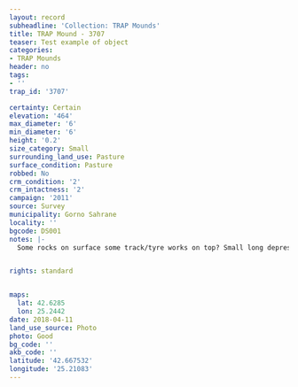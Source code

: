 ```yaml
---
layout: record
subheadline: 'Collection: TRAP Mounds'
title: TRAP Mound - 3707
teaser: Test example of object
categories:
- TRAP Mounds
header: no
tags:
- ''
trap_id: '3707'

certainty: Certain
elevation: '464'
max_diameter: '6'
min_diameter: '6'
height: '0.2'
size_category: Small
surrounding_land_use: Pasture
surface_condition: Pasture
robbed: No
crm_condition: '2'
crm_intactness: '2'
campaign: '2011'
source: Survey
municipality: Gorno Sahrane
locality: ''
bgcode: DS001
notes: |-
  Some rocks on surface some track/tyre works on top? Small long depressions.


rights: standard


maps:
  lat: 42.6285
  lon: 25.2442
date: 2018-04-11
land_use_source: Photo
photo: Good
bg_code: ''
akb_code: ''
latitude: '42.667532'
longitude: '25.21083'
---
```

